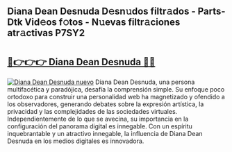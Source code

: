 ## Diana Dean Desnuda D𝚎sn𝚞dos filtr𝚊dos - Parts-Dtk Vid𝚎os f𝚘tos - N𝚞evas filtr𝚊ciones atr𝚊ctivas P7SY2

# <h2><a href="http://mb980ok.tromn.icu/?c=Diana+Dean+Desnuda">🔗👉👉👉 Diana Dean Desnuda 🔗🔗</a></h2>

[![Diana Dean Desnuda nuevo](https://i.imgur.com/pEAQMta.gif)](http://mb980ok.tromn.icu/?c=Diana+Dean+Desnuda)
Diana Dean Desnuda, una persona multifacética y paradójica, desafía la comprensión simple. Su enfoque poco ortodoxo para construir una personalidad web ha magnetizado y ofendido a los observadores, generando debates sobre la expresión artística, la privacidad y las complejidades de las sociedades virtuales. Independientemente de lo que se avecina, su importancia en la configuración del panorama digital es innegable. Con un espíritu inquebrantable y un atractivo innegable, la influencia de Diana Dean Desnuda en los medios digitales es innovadora.
